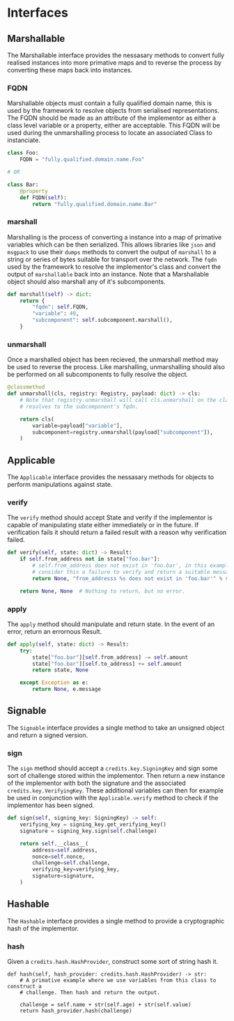 # Interfaces

## Marshallable

The Marshallable interface provides the nessasary methods to convert fully
realised instances into more primative maps and to reverse the process by
converting these maps back into instances.

### FQDN
Marshallable objects must contain a fully qualified domain name, this is used by
the framework to resolve objects from serialised representations. The FQDN
should be made as an attribute of the implementor as either a class level
variable or a property, either are acceptable. This FQDN will be used during the
unmarshalling process to locate an associated Class to instanciate.

```python
class Foo:
    FQDN = "fully.qualified.domain.name.Foo"

# OR

class Bar:
    @property
    def FQDN(self):
        return "fully.qualified.domain.name.Bar"
```

### marshall
Marshalling is the process of converting a instance into a map of primative
variables which can be then serialized. This allows libraries like ```json``` and
```msgpack``` to use their ```dumps``` methods to convert the output of
```marshall``` to a string or series of bytes suitable for transport over the
network. The ```fqdn``` used by the framework to resolve the implementor's class
and convert the output of ```marshallable``` back into an instance. Note that a
Marshallable object should also marshall any of it's subcomponents.

```python
def marshall(self) -> dict:
    return {
        "fqdn": self.FQDN,
        "variable": 49,
        "subcomponent": self.subcomponent.marshall(),
    }
```


### unmarshall
Once a marshalled object has been recieved, the unmarshall method may be used to
reverse the process. Like marshalling, unmarshalling should also be performed on
all subcomponents to fully resolve the object.

```python
@classmethod
def unmarshall(cls, registry: Registry, payload: dict) -> cls:
    # Note that registry.unmarshall will call cls.unmarshall on the class that
    # resolves to the subcomponent's fqdn.

    return cls(
        variable=payload["variable"],
        subcomponent=registry.unmarshall(payload["subcomponent"]),
    )
```

## Applicable
The ```Applicable``` interface provides the nessasary methods for objects to
perform manipulations against state.

### verify
The ```verify``` method should accept State and verify if the implementor is
capable of manipulating state either immediately or in the future. If
verification fails it should return a failed result with a reason why
verification failed.

```python
def verify(self, state: dict) -> Result:
    if self.from_address not in state["foo.bar"]:
        # self.from_address does not exist in 'foo.bar', in this example we
        # consider this a failure to verify and return a suitable message.
        return None, "from_addresss %s does not exist in 'foo.bar'" % self.from_address

    return None, None  # Nothing to return, but no error.
```

### apply
The ```apply``` method should manipulate and return state. In the event of an
error, return an errornous Result.

```python
def apply(self, state: dict) -> Result:
    try:
        state["foo.bar"][self.from_address] -= self.amount
        state["foo.bar"][self.to_address] += self.amount
        return state, None

    except Exception as e:
        return None, e.message
```


## Signable

The ```Signable``` interface provides a single method to take an unsigned object
and return a signed version.

### sign
The ```sign``` method should accept a ```credits.key.SigningKey``` and sign some
sort of challenge stored within the implementor. Then return a new instance of
the implementor with both the signature and the associated
```credits.key.VerifyingKey```. These additional variables can then for example
be used in conjunction with the ```Applicable.verify``` method to check if the
implementor has been signed.

```python
def sign(self, signing_key: SigningKey) -> self:
    verifying_key = signing_key.get_verifying_key()
    signature = signing_key.sign(self.challenge)

    return self.__class__(
        address=self.address,
        nonce=self.nonce,
        challenge=self.challenge,
        verifying_key=verifying_key,
        signature=signature,
    )
```


## Hashable

The ```Hashable``` interface provides a single method to provide a cryptographic
hash of the implementor.

### hash
Given a ```credits.hash.HashProvider```, construct some sort of string hash it.

```
def hash(self, hash_provider: credits.hash.HashProvider) -> str:
    # A primative example where we use variables from this class to construct a
    # challenge. Then hash and return the output.

    challenge = self.name + str(self.age) + str(self.value)
    return hash_provider.hash(challenge)
```

